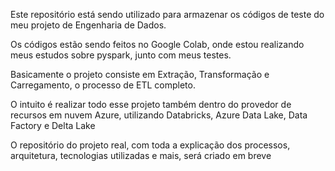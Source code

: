 Este repositório está sendo utilizado para armazenar os códigos de teste do meu projeto de Engenharia de Dados.

Os códigos estão sendo feitos no Google Colab, onde estou realizando meus estudos sobre pyspark, junto com meus testes.

Basicamente o projeto consiste em Extração, Transformação e Carregamento, o processo de ETL completo.

O intuito é realizar todo esse projeto também dentro do provedor de recursos em nuvem Azure, utilizando Databricks, Azure Data Lake, Data Factory e Delta Lake

O repositório do projeto real, com toda a explicação dos processos, arquitetura, tecnologias utilizadas e mais, será criado em breve
